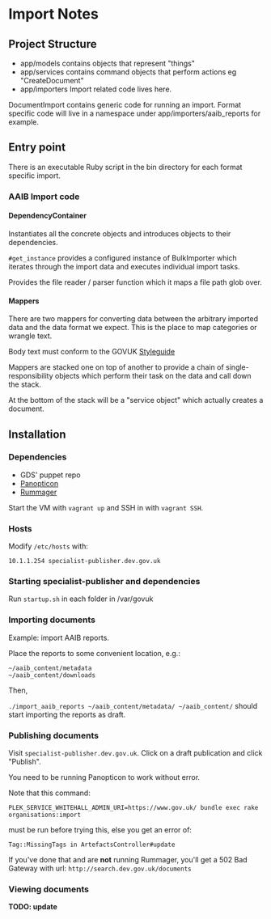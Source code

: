 # Import Notes

## Project Structure

* app/models contains objects that represent "things"
* app/services contains command objects that perform actions eg "CreateDocument"
* app/importers Import related code lives here.

DocumentImport contains generic code for running an import. Format
specific code will live in a namespace under app/importers/aaib_reports for example.

## Entry point

There is an executable Ruby script in the bin directory for each format specific
import.

### AAIB Import code

#### DependencyContainer

Instantiates all the concrete objects and introduces objects to their
dependencies.

`#get_instance` provides a configured instance of BulkImporter which iterates
through the import data and executes individual import tasks.

Provides the file reader / parser function which it maps a file path glob over.

#### Mappers

There are two mappers for converting data between the arbitrary imported data
and the data format we expect. This is the place to map categories or wrangle
text.

Body text must conform to the GOVUK [Styleguide](https://www.gov.uk/design-principles/style-guide)

Mappers are stacked one on top of another to provide a chain of single-responsibility
objects which perform their task on the data and call down the stack.

At the bottom of the stack will be a "service object" which actually creates a
document.

## Installation

### Dependencies

* GDS' puppet repo
* [Panopticon](https://github.com/alphagov/panopticon)
* [Rummager](https://github.com/alphagov/rummager)

Start the VM with `vagrant up` and SSH in with `vagrant SSH`.

### Hosts

Modify `/etc/hosts` with:

```
10.1.1.254 specialist-publisher.dev.gov.uk
```

### Starting specialist-publisher and dependencies

Run `startup.sh` in each folder in /var/govuk

### Importing documents

Example: import AAIB reports.

Place the reports to some convenient location, e.g.:

```
~/aaib_content/metadata
~/aaib_content/downloads
```

Then,

`./import_aaib_reports ~/aaib_content/metadata/ ~/aaib_content/` should
start importing the reports as draft.

### Publishing documents

Visit `specialist-publisher.dev.gov.uk`. Click on a draft publication
and click "Publish".

You need to be running Panopticon to work without error.

Note that this command:

`PLEK_SERVICE_WHITEHALL_ADMIN_URI=https://www.gov.uk/ bundle exec rake
organisations:import`

must be run before trying this, else you get an error of:

`Tag::MissingTags in ArtefactsController#update`

If you've done that and are **not** running Rummager, you'll get a 502
Bad Gateway with url: `http://search.dev.gov.uk/documents`

### Viewing documents

**TODO: update**
